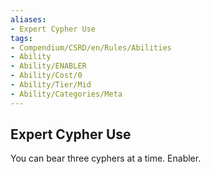 ```yaml
---
aliases:
- Expert Cypher Use
tags:
- Compendium/CSRD/en/Rules/Abilities
- Ability
- Ability/ENABLER
- Ability/Cost/0
- Ability/Tier/Mid
- Ability/Categories/Meta
---
```


  
## Expert Cypher Use  
You can bear three cyphers at a time. Enabler.